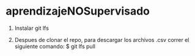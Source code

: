 # aprendizajeNOSupervisado

1. Instalar git lfs

2. Despues de clonar el repo, para descargar los archivos .csv correr el siguiente comando:
   $ git lfs pull
